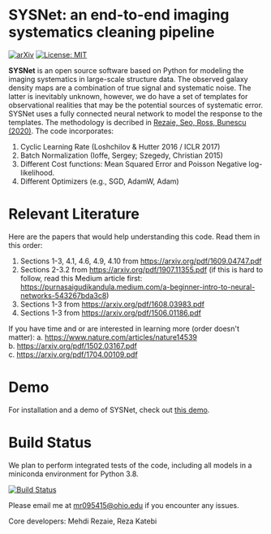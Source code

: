 SYSNet: an end-to-end imaging systematics cleaning pipeline
===========================================================

[![arXiv](https://img.shields.io/badge/arXiv-1907.11355-b31b1b.svg)](https://arxiv.org/pdf/1907.11355)
[![License: MIT](https://img.shields.io/badge/License-MIT-yellow.svg)](https://opensource.org/licenses/MIT)

**SYSNet** is an open source software based on Python for modeling the imaging systematics in large-scale structure data. The observed galaxy density maps are a combination of true signal and systematic noise. The latter is inevitably unknown, however, we do have a set of templates for observational realities that may be the potential sources of systematic error. SYSNet uses a fully connected neural network to model the response to the templates. The methodology is decribed in [Rezaie, Seo, Ross, Bunescu (2020)](https://doi.org/10.1093/mnras/staa1231). The code incorporates:

1. Cyclic Learning Rate (Loshchilov & Hutter 2016 / ICLR 2017)
2. Batch Normalization (Ioffe, Sergey; Szegedy, Christian 2015)
3. Different Cost functions: Mean Squared Error and Poisson Negative log-likelihood.
4. Different Optimizers (e.g., SGD, AdamW, Adam)

Relevant Literature
===================
Here are the papers that would help understanding this code. Read them in this order:               
1. Sections 1-3, 4.1, 4.6, 4.9, 4.10 from https://arxiv.org/pdf/1609.04747.pdf               
2. Sections 2-3.2 from https://arxiv.org/pdf/1907.11355.pdf (if this is hard to follow, read this Medium article first: https://purnasaigudikandula.medium.com/a-beginner-intro-to-neural-networks-543267bda3c8)               
3. Sections 1-3 from https://arxiv.org/pdf/1608.03983.pdf               
4. Sections 1-3 from https://arxiv.org/pdf/1506.01186.pdf               

If you have time and or are interested in learning more (order doesn't matter):
a. https://www.nature.com/articles/nature14539               
b. https://arxiv.org/pdf/1502.03167.pdf               
c. https://arxiv.org/pdf/1704.00109.pdf               


Demo
=====
For installation and a demo of SYSNet, check out [this demo](https://nbviewer.jupyter.org/github/mehdirezaie/sysnetdev/blob/master/notebooks/demo_decalsdr7.ipynb).

Build Status
============
We plan to perform integrated tests of the code, including all models in a miniconda environment for Python 3.8.

[![Build Status](https://travis-ci.org/mehdirezaie/sysnetdev.svg?branch=master)](https://travis-ci.org/mehdirezaie/sysnetdev)


Please email me at mr095415@ohio.edu if you encounter any issues.

Core developers: Mehdi Rezaie, Reza Katebi
